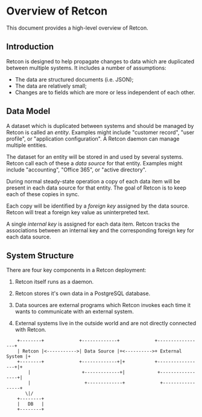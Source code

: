 Overview of Retcon
==================

This document provides a high-level overview of Retcon.

Introduction
------------

Retcon is designed to help propagate changes to data which are duplicated
between multiple systems. It includes a number of assumptions:

- The data are structured documents (i.e. JSON);
- The data are relatively small;
- Changes are to fields which are more or less independent of each other.

Data Model
----------

A dataset which is duplicated between systems and should be managed by Retcon
is called an *entity*. Examples might include "customer record", "user
profile", or "application configuration". A Retcon daemon can manage multiple
entities.

The dataset for an entity will be stored in and used by several systems. Retcon
call each of these a *data source* for that entity. Examples might include
"accounting", "Office 365", or "active directory".

During normal steady-state operation a copy of each data item will be present
in each data source for that entity. The goal of Retcon is to keep each of
these copies in sync.

Each copy will be identified by a *foreign key* assigned by the data source.
Retcon will treat a foreign key value as uninterpreted text.

A single *internal key* is assigned for each data item. Retcon tracks the
associations between an internal key and the corresponding foreign key for each
data source.

System Structure
----------------

There are four key components in a Retcon deployment:

1. Retcon itself runs as a daemon.

1. Retcon stores it's own data in a PostgreSQL database.

1. Data sources are external programs which Retcon invokes each time it wants
to communicate with an external system.

1. External systems live in the outside world and are not directly connected
with Retcon.

````
    +--------+             +-------------+             +-----------------+
    | Retcon |<----------->| Data Source |+<---------->+ External System |+
    +--------+             +-------------+|+           +-----------------+|+
        |                   +-------------+|            +-----------------+|
        |                    +-------------+             +-----------------+
       \|/
    +--------+
    |   DB   |
    +--------+
````
